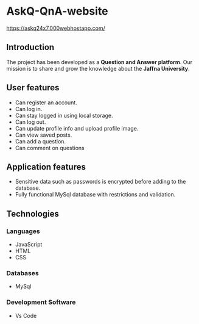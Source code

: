 # AskQ-QnA-website
https://askq24x7.000webhostapp.com/

## Introduction

  The project has been developed as a **Question and Answer platform**. Our mission is to share and grow the knowledge about the **Jaffna University**.

## User features

- Can register an account.
- Can log in.
- Can stay logged in using local storage.
- Can log out.
- Can update profile info and upload profile image.
- Can view saved posts.
- Can add a question.
- Can comment on questions

## Application features

- Sensitive data such as passwords is encrypted before adding to the database.
- Fully functional MySql database with restrictions and validation.

## Technologies

### Languages
- JavaScript
- HTML
- CSS

### Databases
- MySql

### Development Software
- Vs Code
